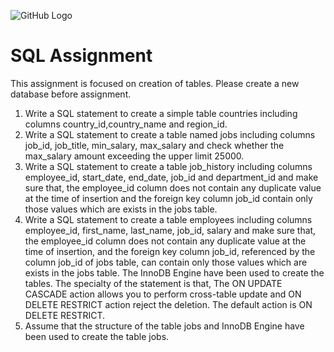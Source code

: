 ![GitHub Logo](https://s3.ap-south-1.amazonaws.com/greyatom-social/GreyAtom-logo.png)

# SQL Assignment

This assignment is focused on creation of tables. Please create a new database before assignment.

1.	Write a SQL statement to create a simple table countries including columns country_id,country_name and region_id.
2.	Write a SQL statement to create a table named jobs including columns job_id, job_title, min_salary, max_salary and check whether the max_salary amount exceeding the upper limit 25000.
3.	Write a SQL statement to create a table job_history including columns employee_id, start_date, end_date, job_id and department_id and make sure that, the employee_id column does not contain any duplicate value at the time of insertion and the foreign key column job_id contain only those values which are exists in the jobs table.
4.	Write a SQL statement to create a table employees including columns employee_id, first_name, last_name, job_id, salary and make sure that, the employee_id column does not contain any duplicate value at the time of insertion, and the foreign key column job_id, referenced by the column job_id of jobs table, can contain only those values which are exists in the jobs table. The InnoDB Engine have been used to create the tables. The specialty of the statement is that, The ON UPDATE CASCADE action allows you to perform cross-table update and ON DELETE RESTRICT action reject the deletion. The default action is ON DELETE RESTRICT.
5.	Assume that the structure of the table jobs and InnoDB Engine have been used to create the table jobs.
